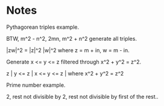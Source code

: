 # Notes

Pythagorean triples example.

BTW, m^2 - n^2, 2mn, m^2 + n^2 generate all triples.

|zw|^2 = |z|^2 |w|^2 where z = m + in, w = m - in.

Generate x <= y <= z filtered through x^2 + y^2 = z^2.

z | y <= z | x <= y <= z | where x^2 + y^2 = z^2

Prime number example.

2, rest not divisible by 2, rest not divisible by first of the rest..